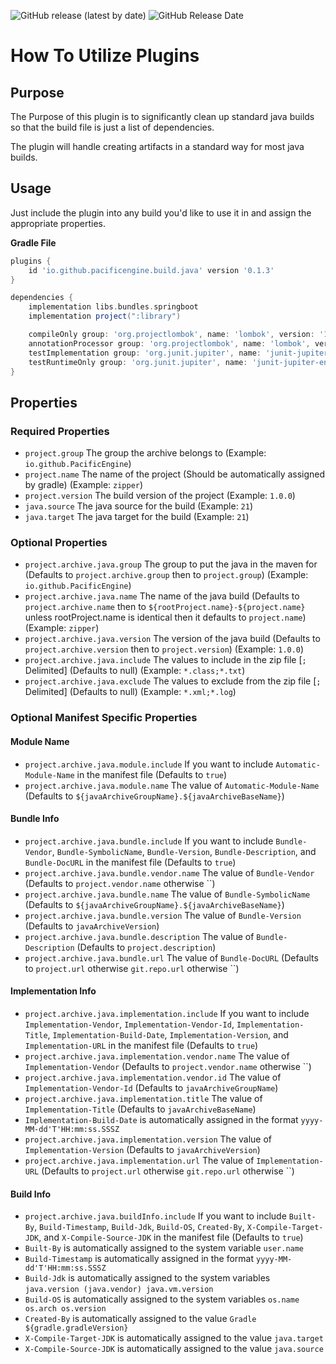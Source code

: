 ![GitHub release (latest by date)](https://img.shields.io/github/v/release/PacificEngine/gradle-plugins?style=flat-square)
![GitHub Release Date](https://img.shields.io/github/release-date/PacificEngine/gradle-plugins?label=last%20release&style=flat-square)

# How To Utilize Plugins

## Purpose
The Purpose of this plugin is to significantly clean up standard java builds so that the build file is just a list of dependencies.

The plugin will handle creating artifacts in a standard way for most java builds.

## Usage

Just include the plugin into any build you'd like to use it in and assign the appropriate properties.

__Gradle File__
```groovy
plugins {
    id 'io.github.pacificengine.build.java' version '0.1.3'
}

dependencies {
    implementation libs.bundles.springboot
    implementation project(":library")

    compileOnly group: 'org.projectlombok', name: 'lombok', version: '1.18.+'
    annotationProcessor group: 'org.projectlombok', name: 'lombok', version: '1.18.+'
    testImplementation group: 'org.junit.jupiter', name: 'junit-jupiter-api', version: '5.9.+'
    testRuntimeOnly group: 'org.junit.jupiter', name: 'junit-jupiter-engine'
}
```

## Properties
### Required Properties
* `project.group` The group the archive belongs to (Example: `io.github.PacificEngine`)
* `project.name` The name of the project (Should be automatically assigned by gradle) (Example: `zipper`)
* `project.version` The build version of the project (Example: `1.0.0`)
* `java.source` The java source for the build (Example: `21`)
* `java.target` The java target for the build (Example: `21`)

### Optional Properties
* `project.archive.java.group` The group to put the java in the maven for (Defaults to `project.archive.group` then to `project.group`) (Example: `io.github.PacificEngine`)
* `project.archive.java.name` The name of the java build (Defaults to `project.archive.name` then to `${rootProject.name}-${project.name}` unless rootProject.name is identical then it defaults to `project.name`) (Example: `zipper`)
* `project.archive.java.version` The version of the java build (Defaults to `project.archive.version` then to `project.version`) (Example: `1.0.0`)
* `project.archive.java.include` The values to include in the zip file [`;` Delimited] (Defaults to null) (Example: `*.class;*.txt`)
* `project.archive.java.exclude` The values to exclude from the zip file [`;` Delimited] (Defaults to null) (Example: `*.xml;*.log`)

### Optional Manifest Specific Properties

#### Module Name
* `project.archive.java.module.include` If you want to include `Automatic-Module-Name` in the manifest file (Defaults to `true`)
* `project.archive.java.module.name` The value of `Automatic-Module-Name` (Defaults to `${javaArchiveGroupName}.${javaArchiveBaseName}`)

#### Bundle Info
* `project.archive.java.bundle.include` If you want to include `Bundle-Vendor`, `Bundle-SymbolicName`, `Bundle-Version`, `Bundle-Description`, and `Bundle-DocURL` in the manifest file (Defaults to `true`) 
* `project.archive.java.bundle.vendor.name` The value of `Bundle-Vendor` (Defaults to `project.vendor.name` otherwise ``)
* `project.archive.java.bundle.name` The value of `Bundle-SymbolicName` (Defaults to `${javaArchiveGroupName}.${javaArchiveBaseName}`)
* `project.archive.java.bundle.version` The value of `Bundle-Version` (Defaults to `javaArchiveVersion`)
* `project.archive.java.bundle.description` The value of `Bundle-Description` (Defaults to `project.description`)
* `project.archive.java.bundle.url` The value of `Bundle-DocURL` (Defaults to `project.url` otherwise `git.repo.url` otherwise ``)

#### Implementation Info
* `project.archive.java.implementation.include` If you want to include `Implementation-Vendor`, `Implementation-Vendor-Id`, `Implementation-Title`, `Implementation-Build-Date`, `Implementation-Version`, and `Implementation-URL` in the manifest file (Defaults to `true`)
* `project.archive.java.implementation.vendor.name` The value of `Implementation-Vendor` (Defaults to `project.vendor.name` otherwise ``)
* `project.archive.java.implementation.vendor.id` The value of `Implementation-Vendor-Id` (Defaults to `javaArchiveGroupName`)
* `project.archive.java.implementation.title` The value of `Implementation-Title` (Defaults to `javaArchiveBaseName`)
* `Implementation-Build-Date` is automatically assigned in the format `yyyy-MM-dd'T'HH:mm:ss.SSSZ`
* `project.archive.java.implementation.version` The value of `Implementation-Version` (Defaults to `javaArchiveVersion`)
* `project.archive.java.implementation.url` The value of `Implementation-URL` (Defaults to `project.url` otherwise `git.repo.url` otherwise ``)

#### Build Info
* `project.archive.java.buildInfo.include` If you want to include `Built-By`, `Build-Timestamp`, `Build-Jdk`, `Build-OS`, `Created-By`, `X-Compile-Target-JDK`, and `X-Compile-Source-JDK`  in the manifest file (Defaults to `true`)
* `Built-By` is automatically assigned to the system variable `user.name`
* `Build-Timestamp` is automatically assigned in the format `yyyy-MM-dd'T'HH:mm:ss.SSSZ`
* `Build-Jdk` is automatically assigned to the system variables `java.version (java.vendor) java.vm.version`
* `Build-OS` is automatically assigned to the system variables `os.name os.arch os.version`
* `Created-By` is automatically assigned to the value `Gradle ${gradle.gradleVersion}`
* `X-Compile-Target-JDK` is automatically assigned to the value `java.target`
* `X-Compile-Source-JDK` is automatically assigned to the value `java.source`